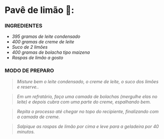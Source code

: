  #  Pavê de limão 🍋:

 ### **INGREDIENTES**
 - _395 gramas de leite condensado_
 - _400 gramas de creme de leite_
 - _Suco de 2 limões_
 - _400 gramas de bolacha tipo maizena_
 - _Raspas de limão a gosto_

 ### **MODO DE PREPARO**
>_Misture bem o leite condensado, o creme de leite, o suco dos limões e reserve.._

>_Em um refratário, faça uma camada de bolachas (mergulhe elas no leite) e depois cubra com uma parte do creme, espalhando bem._

>_Repita o processo até chegar no topo do recipiente, finalizando com a camada de creme._

>_Salpique as raspas de limão por cima e leve para a geladeira por 40 minutos._
